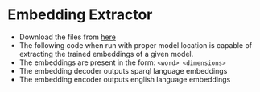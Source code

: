 # Embedding Extractor

- Download the files from [here](https://nspm-models.s3.eu-west-2.amazonaws.com/misc/anand-pipeline_3-vocab_extractor_from_model-files.zip)
- The following code when run with proper model location is capable of extracting the trained embeddings of a given model.
- The embeddings are present in the form: `<word> <dimensions>`
- The embedding decoder outputs sparql language embeddings
- The embedding encoder outputs english language embeddings

